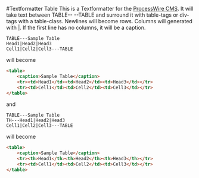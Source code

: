 #Textformatter Table
This is a Textformatter for the [ProcessWire CMS](https://www.processwire.com). It will take text between TABLE-- --TABLE and surround it with table-tags or div-tags with a table-class. Newlines will become rows. Columns will generated with |. If the first line has no columns, it will be a caption.

```
TABLE---Sample Table
Head1|Head2|Head3
Cell1|Cell2|Cell3---TABLE
```
will become
```html
<table>
    <caption>Sample Table</caption>
    <tr><td>Head1</td><td>Head2</td><td>Head3</td></tr>
    <tr><td>Cell1</td><td>Cell2</td><td>Cell3</td></tr>
</table>
```
and
```
TABLE---Sample Table
TH---Head1|Head2|Head3
Cell1|Cell2|Cell3---TABLE
```
will become
```html
<table>
    <caption>Sample Table</caption>
    <tr><th>Head1</th><th>Head2</th><th>Head3</th></tr>
    <tr><td>Cell1</td><td>Cell2</td><td>Cell3</td></tr>
</table>
```